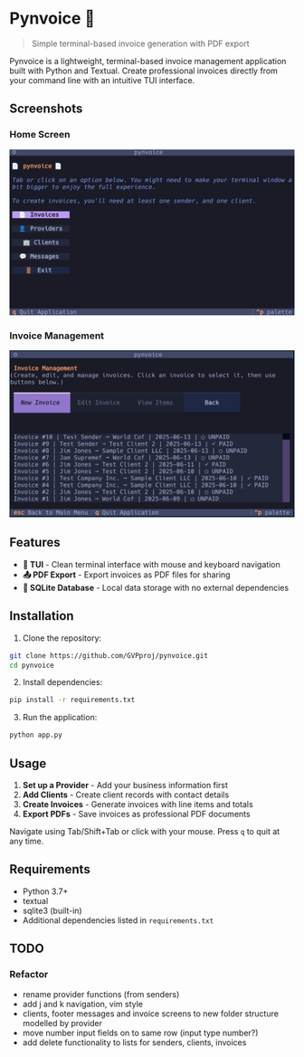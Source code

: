 # Pynvoice 📄

> Simple terminal-based invoice generation with PDF export

Pynvoice is a lightweight, terminal-based invoice management application built with Python and Textual. Create professional invoices directly from your command line with an intuitive TUI interface.

## Screenshots

### Home Screen

![Home Screen](./assets/homeScreen.png)

### Invoice Management

![Invoice Management](./assets/invoices.png)

## Features

- **🎨 TUI** - Clean terminal interface with mouse and keyboard navigation
- **📤 PDF Export** - Export invoices as PDF files for sharing
- **💾 SQLite Database** - Local data storage with no external dependencies

## Installation

1. Clone the repository:

```bash
git clone https://github.com/GVPproj/pynvoice.git
cd pynvoice
```

2. Install dependencies:

```bash
pip install -r requirements.txt
```

3. Run the application:

```bash
python app.py
```

## Usage

1. **Set up a Provider** - Add your business information first
2. **Add Clients** - Create client records with contact details
3. **Create Invoices** - Generate invoices with line items and totals
4. **Export PDFs** - Save invoices as professional PDF documents

Navigate using Tab/Shift+Tab or click with your mouse. Press `q` to quit at any time.

## Requirements

- Python 3.7+
- textual
- sqlite3 (built-in)
- Additional dependencies listed in `requirements.txt`

## TODO

### Refactor

- rename provider functions (from senders)
- add j and k navigation, vim style
- clients, footer messages and invoice screens to new folder structure modelled by provider
- move number input fields on to same row (input type number?)
- add delete functionality to lists for senders, clients, invoices

